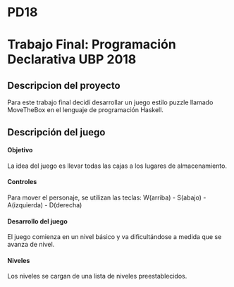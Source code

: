 # PD18
<h1>Trabajo Final: Programación Declarativa UBP 2018</h1>

<h2>Descripcion del proyecto </h2>
<p>Para este trabajo final decidí desarrollar un juego estilo puzzle llamado MoveTheBox en el lenguaje de programación Haskell. </p>

<h2>Descripción del juego</h2>

<h4>Objetivo</h4>
<p>La idea del juego es llevar todas las cajas a los lugares de almacenamiento.</p>

<h4>Controles</h4>
<p>Para mover el personaje, se utilizan las teclas: W(arriba) - S(abajo) - A(izquierda) - D(derecha)</p>

<h4>Desarrollo del juego</h4>
<p>El juego comienza en un nivel básico y va dificultándose a medida que se avanza de nivel. </p>

<h4>Niveles</h4>
<p>Los niveles se cargan de una lista de niveles preestablecidos.</p>
